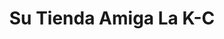 ---
title: "Su Tienda Amiga La K-C"
url: /ciudad-satelite/su-tienda-amiga-la-k-c/
shop: Lebensmittel
---